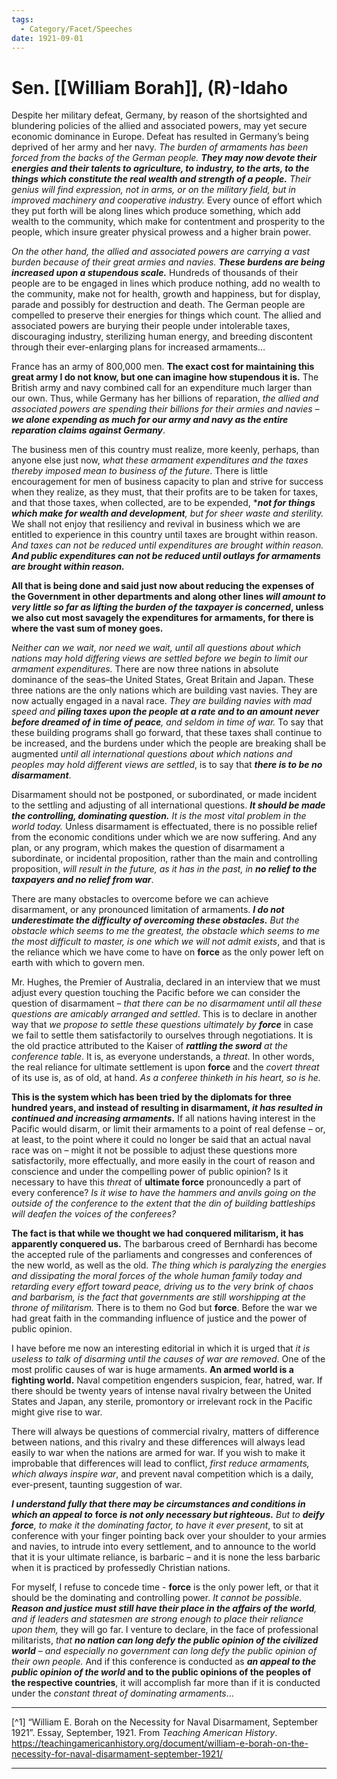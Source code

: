 ```yaml
---
tags:
  - Category/Facet/Speeches
date: 1921-09-01
---
```

# Sen. [[William Borah]], (R)-Idaho

Despite her military defeat, Germany, by reason of the shortsighted and blundering policies of the allied and associated powers, may yet secure economic dominance in Europe. Defeat has resulted in Germany’s being deprived of her army and her navy. *The burden of armaments has been forced from the backs of the German people. **They may now devote their energies and their talents to agriculture, to industry, to the arts, to the things which constitute the real wealth and strength of a people.** Their genius will find expression, not in arms, or on the military field, but in improved machinery and cooperative industry.* Every ounce of effort which they put forth will be along lines which produce something, which add wealth to the community, which make for contentment and prosperity to the people, which insure greater physical prowess and a higher brain power.

*On the other hand, the allied and associated powers are carrying a vast burden because of their great armies and navies. **These burdens are being increased upon a stupendous scale.*** Hundreds of thousands of their people are to be engaged in lines which produce nothing, add no wealth to the community, make not for health, growth and happiness, but for display, parade and possibly for destruction and death. The German people are compelled to preserve their energies for things which count. The allied and associated powers are burying their people under intolerable taxes, discouraging industry, sterilizing human energy, and breeding discontent through their ever-enlarging plans for increased armaments…

France has an army of 800,000 men. **The exact cost for maintaining this great army I do not know, but one can imagine how stupendous it is.** The British army and navy combined call for an expenditure much larger than our own. Thus, while Germany has her billions of reparation, *the allied and associated powers are spending their billions for their armies and navies – **we alone expending as much for our army and navy as the entire reparation claims against Germany***.

The business men of this country must realize, more keenly, perhaps, than anyone else just now, *what these armament expenditures and the taxes thereby imposed mean to business of the future*. There is little encouragement for men of business capacity to plan and strive for success when they realize, as they must, that their profits are to be taken for taxes, and that those taxes, when collected, are to be expended, ****not for things which make for wealth and development**, but for sheer waste and sterility.* We shall not enjoy that resiliency and revival in business which we are entitled to experience in this country until taxes are brought within reason. *And taxes can not be reduced until expenditures are brought within reason. **And public expenditures can not be reduced until outlays for armaments are brought within reason.***

**All that is being done and said just now about reducing the expenses of the Government in other departments and along other lines *will amount to very little so far as lifting the burden of the taxpayer is concerned*, unless we also cut most savagely the expenditures for armaments, for there is where the vast sum of money goes.**

*Neither can we wait, nor need we wait, until all questions about which nations may hold differing views are settled before we begin to limit our armament expenditures.* There are now three nations in absolute dominance of the seas–the United States, Great Britain and Japan. These three nations are the only nations which are building vast navies. They are now actually engaged in a naval race. *They are building navies with mad speed and **piling taxes upon the people at a rate and to an amount never before dreamed of in time of peace**, and seldom in time of war.* To say that these building programs shall go forward, that these taxes shall continue to be increased, and the burdens under which the people are breaking shall be augmented *until all international questions about which nations and peoples may hold different views are settled*, is to say that ***there is to be no disarmament***.

Disarmament should not be postponed, or subordinated, or made incident to the settling and adjusting of all international questions. ***It should be made the controlling, dominating question.** It is the most vital problem in the world today.* Unless disarmament is effectuated, there is no possible relief from the economic conditions under which we are now suffering. And any plan, or any program, which makes the question of disarmament a subordinate, or incidental proposition, rather than the main and controlling proposition, *will result in the future, as it has in the past, in **no relief to the taxpayers and no relief from war***.

There are many obstacles to overcome before we can achieve disarmament, or any pronounced limitation of armaments. ***I do not underestimate the difficulty of overcoming these obstacles.** But the obstacle which seems to me the greatest, the obstacle which seems to me the most difficult to master, is one which we will not admit exists*, and that is the reliance which we have come to have on **force** as the only power left on earth with which to govern men.

Mr. Hughes, the Premier of Australia, declared in an interview that we must adjust every question touching the Pacific before we can consider the question of disarmament – *that there can be no disarmament until all these questions are amicably arranged and settled*. This is to declare in another way that *we propose to settle these questions ultimately by **force*** in case we fail to settle them satisfactorily to ourselves through negotiations. It is the old practice attributed to the Kaiser of ***rattling the sword** at the conference table*. It is, as everyone understands, a *threat*. In other words, the real reliance for ultimate settlement is upon **force** and the *covert threat* of its use is, as of old, at hand. *As a conferee thinketh in his heart, so is he.*

**This is the system which has been tried by the diplomats for three hundred years, and instead of resulting in disarmament, *it has resulted in continued and increasing armaments*.** If all nations having interest in the Pacific would disarm, or limit their armaments to a point of real defense – or, at least, to the point where it could no longer be said that an actual naval race was on – might it not be possible to adjust these questions more satisfactorily, more effectually, and more easily in the court of reason and conscience and under the compelling power of public opinion? Is it necessary to have this *threat* of **ultimate force** pronouncedly a part of every conference? *Is it wise to have the hammers and anvils going on the outside of the conference to the extent that the din of building battleships will deafen the voices of the conferees?*

**The fact is that while we thought we had conquered militarism, it has apparently conquered us.** The barbarous creed of Bernhardi has become the accepted rule of the parliaments and congresses and conferences of the new world, as well as the old. *The thing which is paralyzing the energies and dissipating the moral forces of the whole human family today and retarding every effort toward peace, driving us to the very brink of chaos and barbarism, is the fact that governments are still worshipping at the throne of militarism.* There is to them no God but **force**. Before the war we had great faith in the commanding influence of justice and the power of public opinion.

I have before me now an interesting editorial in which it is urged that *it is useless to talk of disarming until the causes of war are removed*. One of the most prolific causes of war is huge armaments. **An armed world is a fighting world.** Naval competition engenders suspicion, fear, hatred, war. If there should be twenty years of intense naval rivalry between the United States and Japan, any sterile, promontory or irrelevant rock in the Pacific might give rise to war.

There will always be questions of commercial rivalry, matters of difference between nations, and this rivalry and these differences will always lead easily to war when the nations are armed for war. If you wish to make it improbable that differences will lead to conflict, *first reduce armaments, which always inspire war*, and prevent naval competition which is a daily, ever-present, taunting suggestion of war.

***I understand fully that there may be circumstances and conditions in which an appeal to*** **force** ***is not only necessary but righteous.** But to **deify force**, to make it the dominating factor, to have it ever present*, to sit at conference with your finger pointing back over your shoulder to your armies and navies, to intrude into every settlement, and to announce to the world that it is your ultimate reliance, is barbaric – and it is none the less barbaric when it is practiced by professedly Christian nations.

For myself, I refuse to concede time - **force** is the only power left, or that it should be the dominating and controlling power. *It cannot be possible. **Reason and justice must still have their place in the affairs of the world**, and if leaders and statesmen are strong enough to place their reliance upon them,* they will go far. I venture to declare, in the face of professional militarists, *that **no nation can long defy the public opinion of the civilized world** – and especially no government can long defy the public opinion of their own people.* And if this conference is conducted as ***an appeal to the public opinion of the world* and to the public opinions of the peoples of the respective countries**, it will accomplish far more than if it is conducted under the *constant threat of dominating armaments*…

---

[^1] “William E. Borah on the Necessity for Naval Disarmament, September 1921”. Essay, September, 1921. From *Teaching American History*. https://teachingamericanhistory.org/document/william-e-borah-on-the-necessity-for-naval-disarmament-september-1921/ 

---
